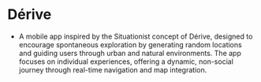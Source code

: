 # Dérive
* A mobile app inspired by the Situationist concept of Dérive, designed to encourage spontaneous exploration by generating random locations and guiding users through urban and natural environments. The app focuses on individual experiences, offering a dynamic, non-social journey through real-time navigation and map integration.

